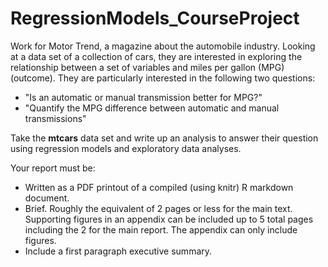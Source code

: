 # RegressionModels_CourseProject
Work for Motor Trend, a magazine about the automobile industry.
Looking at a data set of a collection of cars, they are interested in exploring the relationship between a set of variables and miles per gallon (MPG) (outcome).
They are particularly interested in the following two questions:

* "Is an automatic or manual transmission better for MPG?"
* "Quantify the MPG difference between automatic and manual transmissions"

Take the **mtcars** data set and write up an analysis to answer their question using regression models and exploratory data analyses.

Your report must be:

* Written as a PDF printout of a compiled (using knitr) R markdown document.
* Brief. Roughly the equivalent of 2 pages or less for the main text. Supporting figures in an appendix can be included up to 5 total pages including the 2 for the main report. The appendix can only include figures.
* Include a first paragraph executive summary.
